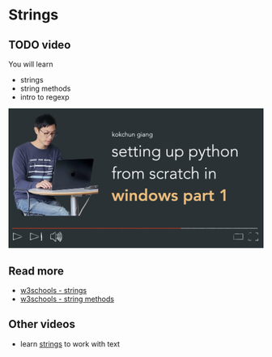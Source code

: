 # Strings

## TODO video

You will learn
- strings
- string methods
- intro to regexp 


<a href="" target="_blank">
  <img src="https://github.com/kokchun/assets/blob/main/python_videos/setup_part1.png?raw=true" alt="python setup part 1" width="600">
</a>

## Read more

- [w3schools - strings](https://www.w3schools.com/python/python_strings.asp)
- [w3schools - string methods](https://www.w3schools.com/python/python_strings_methods.asp)

## Other videos

- learn [strings][string_vid] to work with text

[string_vid]: https://www.youtube.com/watch?v=k9TUPpGqYTo